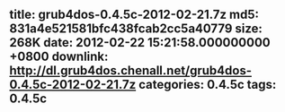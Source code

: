 title: grub4dos-0.4.5c-2012-02-21.7z
md5: 831a4e521581bfc438fcab2cc5a40779
size: 268K
date: 2012-02-22 15:21:58.000000000 +0800
downlink: http://dl.grub4dos.chenall.net/grub4dos-0.4.5c-2012-02-21.7z
categories: 0.4.5c
tags: 0.4.5c
---

